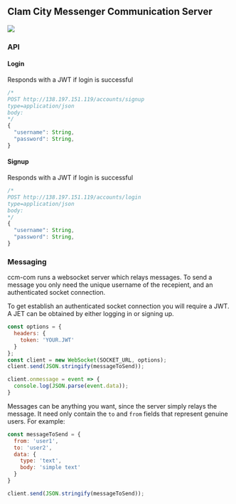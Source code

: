 ## Clam City Messenger Communication Server

![](https://travis-ci.org/dharness/ccm-com.svg?branch=master)

### API

#### Login

Responds with a JWT if login is successful

``` javascript
/*
POST http://138.197.151.119/accounts/signup
type=application/json
body:
*/
{
  "username": String,
  "password": String,
}
```


#### Signup

Responds with a JWT if login is successful

``` javascript
/*
POST http://138.197.151.119/accounts/login
type=application/json
body:
*/
{
  "username": String,
  "password": String,
}
```

### Messaging

ccm-com runs a websocket server which relays messages. To send a message you
only need the unique username of the recepient, and an authenticated socket connection.

To get establish an authenticated socket connection you will require a JWT. A JET can
be obtained by either logging in or signing up.

``` javascript
const options = {
  headers: {
    token: 'YOUR.JWT'
  }
};
const client = new WebSocket(SOCKET_URL, options);
client.send(JSON.stringify(messageToSend));

client.onmessage = event => {
  console.log(JSON.parse(event.data));
}
```

Messages can be anything you want, since the server simply relays the message.
It need only contain the `to` and `from` fields that represent genuine users. For example:

``` javascript
const messageToSend = {
  from: 'user1',
  to: 'user2',
  data: {
    type: 'text',
    body: 'simple text'
  }  
}

client.send(JSON.stringify(messageToSend));
```
